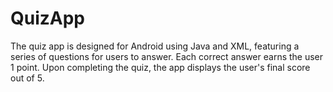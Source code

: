 # QuizApp

The quiz app is designed for Android using Java and XML, featuring a series of questions for users to answer. Each correct answer earns the user 1 point. Upon completing the quiz, the app displays the user's final score out of 5.

